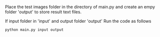 Place the test images folder in the directory of main.py and create an empy folder 'output' to store result text files.

If input folder in 'input' and output folder 'output'
Run the code as follows
```
python main.py input output
```
